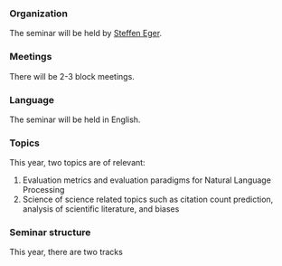 ### Organization

The seminar will be held by [Steffen Eger](https://steffeneger.github.io/).

### Meetings
There will be 2-3 block meetings.

### Language
The seminar will be held in English.

### Topics

This year, two topics are of relevant:

   1. Evaluation metrics and evaluation paradigms for Natural Language Processing
   2. Science of science related topics such as citation count prediction, analysis of scientific literature, and biases

### Seminar structure

This year, there are two tracks


